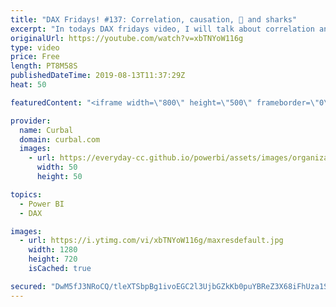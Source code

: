```yaml
---
title: "DAX Fridays! #137: Correlation, causation, 🍦 and sharks"
excerpt: "In todays DAX fridays video, I will talk about correlation and causation and how you can try to prove causation once you find correlation between two variables.  Spurious correlations website: https://www.tylervigen.com/spurious-correlations Image source:https://www.reddit.com/r/shittyaskscience/comments/19gv2e/why_exactly_does_increased_sales_in_ice_cream"
originalUrl: https://youtube.com/watch?v=xbTNYoW116g
type: video
price: Free
length: PT8M58S
publishedDateTime: 2019-08-13T11:37:29Z
heat: 50

featuredContent: "<iframe width=\"800\" height=\"500\" frameborder=\"0\" src=\"https://www.youtube.com/embed/xbTNYoW116g\" allow=\"accelerometer; autoplay; encrypted-media; gyroscope; picture-in-picture\" allowfullscreen></iframe>"

provider:
  name: Curbal
  domain: curbal.com
  images:
    - url: https://everyday-cc.github.io/powerbi/assets/images/organizations/curbal.com-50x50.jpg
      width: 50
      height: 50

topics:
  - Power BI
  - DAX

images:
  - url: https://i.ytimg.com/vi/xbTNYoW116g/maxresdefault.jpg
    width: 1280
    height: 720
    isCached: true

secured: "DwM5fJ3NRoCQ/tleXTSbpBg1ivoEGC2l3UjbGZkKb0puYBReZ3X68iFhUza1SPWtEIOhXt/5xZL9S1U9P0SrZozGYNwuUKyLBXcMCxsd8ed0/sftxeXfkv1ZueoDH9p7zhpkGiV1kNYINpX2/BLC2dXqAE+SuDe//PqbBql2OR6pwXAb1h7SFeT07Uly8hhDLOEfAlpkE3/z2PyerM5DRULBKwjAoaJopSa37w0goTq4+QQx2jGtfloFA8OSxKhAz8w2YoGFtJPwVPgYwZUK1C55yP3HMa9J2fDS59EbTT4avoyO2mXwyFcKaNZ2C9L7QuoZ7SYvju9ZnFsNkreeObDjrABdJU1GtCbd/f/qIof+WA0plCdWTqP9i1fFw+M2qTKOXUQMNBga3Ire111TUMehsN2PNgiC4cVIuK78qDg=;RAa/0oRG5l26y0Z2K+WDZg=="
---
```


